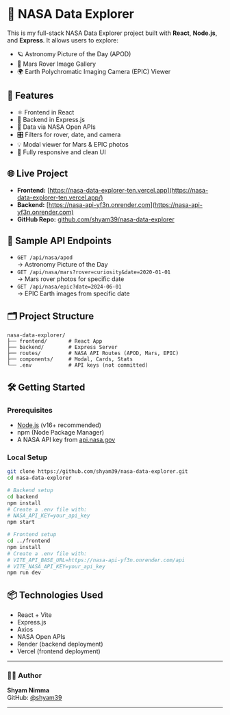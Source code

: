 # 🚀 NASA Data Explorer

This is my full-stack NASA Data Explorer project built with **React**, **Node.js**, and **Express**. It allows users to explore:

- 🪐 Astronomy Picture of the Day (APOD)
- 🚗 Mars Rover Image Gallery
- 🌍 Earth Polychromatic Imaging Camera (EPIC) Viewer

## 🧠 Features

- ⚛️ Frontend in React
- 🔧 Backend in Express.js
- 📡 Data via NASA Open APIs
- 🎛️ Filters for rover, date, and camera
- 💡 Modal viewer for Mars & EPIC photos
- 📱 Fully responsive and clean UI

## 🌐 Live Project

- **Frontend:** [https://nasa-data-explorer-ten.vercel.app](https://nasa-data-explorer-ten.vercel.app/)
- **Backend:** [https://nasa-api-yf3n.onrender.com](https://nasa-api-yf3n.onrender.com)
- **GitHub Repo:** [github.com/shyam39/nasa-data-explorer](https://github.com/shyam39/nasa-data-explorer)

## 🧪 Sample API Endpoints

- `GET /api/nasa/apod`  
  → Astronomy Picture of the Day  
- `GET /api/nasa/mars?rover=curiosity&date=2020-01-01`  
  → Mars rover photos for specific date  
- `GET /api/nasa/epic?date=2024-06-01`  
  → EPIC Earth images from specific date  

## 🗂️ Project Structure

```
nasa-data-explorer/
├── frontend/       # React App
├── backend/        # Express Server
├── routes/         # NASA API Routes (APOD, Mars, EPIC)
├── components/     # Modal, Cards, Stats
└── .env            # API keys (not committed)
```

## 🛠️ Getting Started

### Prerequisites
- [Node.js](https://nodejs.org/) (v16+ recommended)
- npm (Node Package Manager)
- A NASA API key from [api.nasa.gov](https://api.nasa.gov/)

### Local Setup

```bash
git clone https://github.com/shyam39/nasa-data-explorer.git
cd nasa-data-explorer

# Backend setup
cd backend
npm install
# Create a .env file with:
# NASA_API_KEY=your_api_key
npm start

# Frontend setup
cd ../frontend
npm install
# Create a .env file with:
# VITE_API_BASE_URL=https://nasa-api-yf3n.onrender.com/api
# VITE_NASA_API_KEY=your_api_key
npm run dev
```

## 📦 Technologies Used

- React + Vite
- Express.js
- Axios
- NASA Open APIs
- Render (backend deployment)
- Vercel (frontend deployment)

---

### 👨‍💻 Author

**Shyam Nimma**  
GitHub: [@shyam39](https://github.com/shyam39)

---

